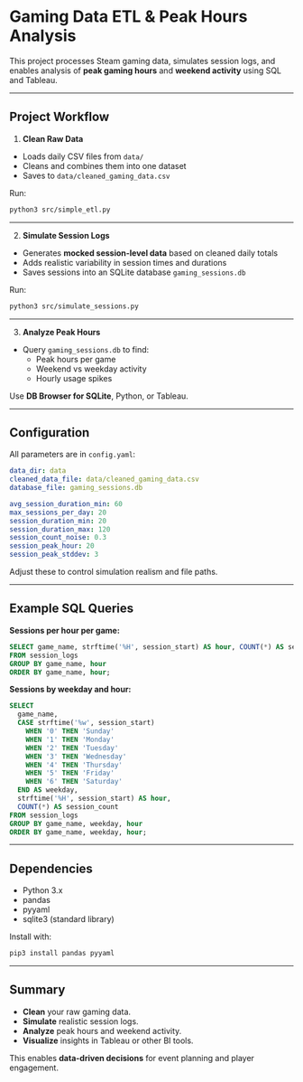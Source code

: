 # Gaming Data ETL & Peak Hours Analysis

This project processes Steam gaming data, simulates session logs, and enables analysis of **peak gaming hours** and **weekend activity** using SQL and Tableau.

---

## Project Workflow

1. **Clean Raw Data**

- Loads daily CSV files from `data/`
- Cleans and combines them into one dataset
- Saves to `data/cleaned_gaming_data.csv`

Run:

```bash
python3 src/simple_etl.py
```

---

2. **Simulate Session Logs**

- Generates **mocked session-level data** based on cleaned daily totals
- Adds realistic variability in session times and durations
- Saves sessions into an SQLite database `gaming_sessions.db`

Run:

```bash
python3 src/simulate_sessions.py
```

---

3. **Analyze Peak Hours**

- Query `gaming_sessions.db` to find:
  - Peak hours per game
  - Weekend vs weekday activity
  - Hourly usage spikes

Use **DB Browser for SQLite**, Python, or Tableau.

---

## Configuration

All parameters are in `config.yaml`:

```yaml
data_dir: data
cleaned_data_file: data/cleaned_gaming_data.csv
database_file: gaming_sessions.db

avg_session_duration_min: 60
max_sessions_per_day: 20
session_duration_min: 20
session_duration_max: 120
session_count_noise: 0.3
session_peak_hour: 20
session_peak_stddev: 3
```

Adjust these to control simulation realism and file paths.

---

## Example SQL Queries

**Sessions per hour per game:**

```sql
SELECT game_name, strftime('%H', session_start) AS hour, COUNT(*) AS session_count
FROM session_logs
GROUP BY game_name, hour
ORDER BY game_name, hour;
```

**Sessions by weekday and hour:**

```sql
SELECT
  game_name,
  CASE strftime('%w', session_start)
    WHEN '0' THEN 'Sunday'
    WHEN '1' THEN 'Monday'
    WHEN '2' THEN 'Tuesday'
    WHEN '3' THEN 'Wednesday'
    WHEN '4' THEN 'Thursday'
    WHEN '5' THEN 'Friday'
    WHEN '6' THEN 'Saturday'
  END AS weekday,
  strftime('%H', session_start) AS hour,
  COUNT(*) AS session_count
FROM session_logs
GROUP BY game_name, weekday, hour
ORDER BY game_name, weekday, hour;
```

---

## Dependencies

- Python 3.x
- pandas
- pyyaml
- sqlite3 (standard library)

Install with:

```bash
pip3 install pandas pyyaml
```

---

## Summary

- **Clean** your raw gaming data.
- **Simulate** realistic session logs.
- **Analyze** peak hours and weekend activity.
- **Visualize** insights in Tableau or other BI tools.

This enables **data-driven decisions** for event planning and player engagement.
